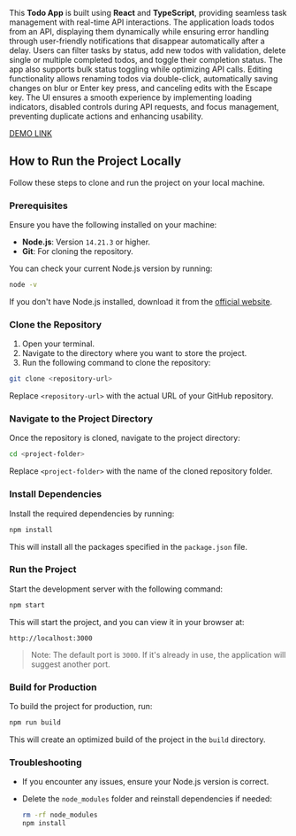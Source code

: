 This **Todo App** is built using **React** and **TypeScript**, providing seamless task management with real-time API interactions. The application loads todos from an API, displaying them dynamically while ensuring error handling through user-friendly notifications that disappear automatically after a delay. Users can filter tasks by status, add new todos with validation, delete single or multiple completed todos, and toggle their completion status. The app also supports bulk status toggling while optimizing API calls. Editing functionality allows renaming todos via double-click, automatically saving changes on blur or Enter key press, and canceling edits with the Escape key. The UI ensures a smooth experience by implementing loading indicators, disabled controls during API requests, and focus management, preventing duplicate actions and enhancing usability.

[DEMO LINK](https://rberkunova.github.io/todo-app/)

## How to Run the Project Locally

Follow these steps to clone and run the project on your local machine.

### Prerequisites

Ensure you have the following installed on your machine:
- **Node.js**: Version `14.21.3` or higher.
- **Git**: For cloning the repository.

You can check your current Node.js version by running:

```bash
node -v
```

If you don't have Node.js installed, download it from the [official website](https://nodejs.org/).

### Clone the Repository

1. Open your terminal.
2. Navigate to the directory where you want to store the project.
3. Run the following command to clone the repository:

```bash
git clone <repository-url>
```

Replace `<repository-url>` with the actual URL of your GitHub repository.

### Navigate to the Project Directory

Once the repository is cloned, navigate to the project directory:

```bash
cd <project-folder>
```

Replace `<project-folder>` with the name of the cloned repository folder.

### Install Dependencies

Install the required dependencies by running:

```bash
npm install
```

This will install all the packages specified in the `package.json` file.

### Run the Project

Start the development server with the following command:

```bash
npm start
```

This will start the project, and you can view it in your browser at:

```
http://localhost:3000
```

> Note: The default port is `3000`. If it's already in use, the application will suggest another port.

### Build for Production

To build the project for production, run:

```bash
npm run build
```

This will create an optimized build of the project in the `build` directory.

### Troubleshooting

- If you encounter any issues, ensure your Node.js version is correct.
- Delete the `node_modules` folder and reinstall dependencies if needed:

  ```bash
  rm -rf node_modules
  npm install
  ```
